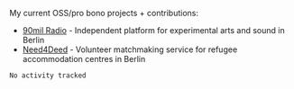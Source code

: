 My current OSS/pro bono projects + contributions:

- [90mil Radio](https://radio.90mil.berlin) - Independent platform for experimental arts and sound in Berlin
- [Need4Deed](https://gitlab.com/need4deed/website) - Volunteer matchmaking service for refugee accommodation centres in Berlin

<!--START_SECTION:waka-->

```txt
No activity tracked
```

<!--END_SECTION:waka--> 
